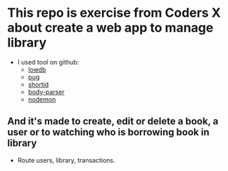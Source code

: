 # This repo is exercise from Coders X about create a web app to manage library
- I used tool on github: 
  + [lowdb](https://github.com/typicode/lowdb)
  + [pug](https://pugjs.org/api/getting-started.html)
  + [shortid](https://github.com/dylang/shortid)
  + [body-parser](https://github.com/expressjs/body-parser)
  + [nodemon](https://github.com/remy/nodemon)
## And it's made to create, edit or delete a book, a user or to watching who is borrowing book in library
- Route users, library, transactions. 

